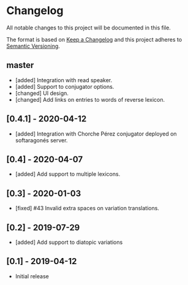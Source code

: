 # Changelog
All notable changes to this project will be documented in this file.

The format is based on [Keep a Changelog](http://keepachangelog.com/en/1.0.0/)
and this project adheres to [Semantic Versioning](http://semver.org/spec/v2.0.0.html).

## master
- [added] Integration with read speaker.
- [added] Support to conjugator options.
- [changed] UI design.
- [changed] Add links on entries to words of reverse lexicon.

## [0.4.1] - 2020-04-12
- [added] Integration with Chorche Pérez conjugator deployed on softaragonés server.

## [0.4] - 2020-04-07
- [added] Add support to multiple lexicons.

## [0.3] - 2020-01-03
- [fixed] #43 Invalid extra spaces on variation translations.

## [0.2] - 2019-07-29
- [added] Add support to diatopic variations

## [0.1] - 2019-04-12
- Initial release
